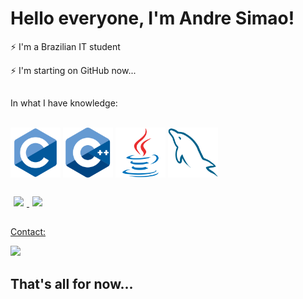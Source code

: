 <h1 align="left" >Hello everyone, I'm Andre Simao!</h1>

<p>⚡ I'm a Brazilian IT student</p>
<p>⚡ I'm starting on GitHub now...</p>

##

<p>In what I have knowledge:</p>

<div>
<div style="display: inline_block"><br>
  <img align="center" alt="alms-c" height="80" width="80" src="https://raw.githubusercontent.com/devicons/devicon/master/icons/c/c-original.svg">
  <img align="center" alt="alms-mysql" height="80" width="80" src="https://raw.githubusercontent.com/devicons/devicon/master/icons/cplusplus/cplusplus-original.svg">
  <img align="center" alt="alms-java" height="80" width="80" src="https://raw.githubusercontent.com/devicons/devicon/master/icons/java/java-original.svg">
  <img align="center" alt="alms-mysql" height="80" width="80" src="https://raw.githubusercontent.com/devicons/devicon/master/icons/mysql/mysql-original.svg">
</div>

##
<a href="https://github.com/andresima0">
  <img height="180em" hspace= "5" src="https://github-readme-stats.vercel.app/api?username=andresima0&show_icons=true&theme=dark&include_all_commits=true&count_private=true"/>
  <img height="180em" hspace= "5" src="https://github-readme-stats.vercel.app/api/top-langs/?username=andresima0&layout=compact&langs_count=16&theme=dark"/>
</div>

##
     
<p>Contact:</p>
<div>
<a href="https://www.linkedin.com/in/andre-simao-254692230/"  target="_blank"><img src="https://img.shields.io/badge/-LinkedIn-%230077B5?style=for-the-badge&logo=linkedin&logoColor=white" target="_blank"></a> 
</div>
  
##
  
<h2>That's all for now...</h2>
